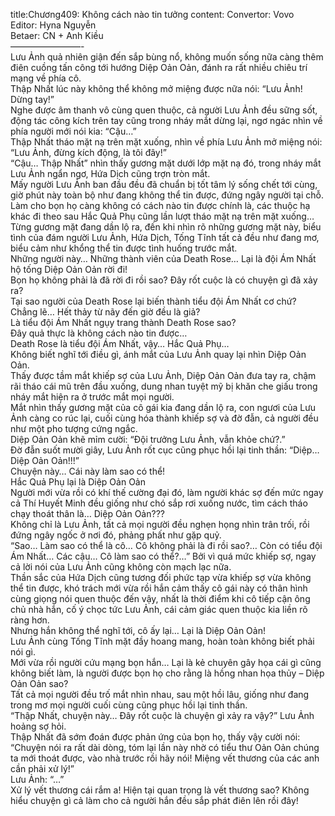 title:Chương409: Không cách nào tin tưởng
content:
Convertor: Vovo<br>Editor: Hyna Nguyễn<br>Betaer: CN + Anh Kiều<br>————————-<br>Lưu Ảnh quả nhiên giận đến sắp bùng nổ, không muốn sống nữa càng thêm điên cuồng tấn công tới hướng Diệp Oản Oản, đánh ra rất nhiều chiêu trí mạng về phía cô.<br>Thập Nhất lúc này không thể không mở miệng được nữa nói: “Lưu Ảnh! Dừng tay!”<br>Nghe được âm thanh vô cùng quen thuộc, cả người Lưu Ảnh đều sững sốt, động tác công kích trên tay cũng trong nháy mắt dừng lại, ngơ ngác nhìn về phía người mới nói kia: “Cậu…”<br>Thập Nhất tháo mặt nạ trên mặt xuống, nhìn về phía Lưu Ảnh mở miệng nói: “Lưu Ảnh, đừng kích động, là tôi đây!”<br>“Cậu… Thập Nhất” nhìn thấy gương mặt dưới lớp mặt nạ đó, trong nháy mắt Lưu Ảnh ngẩn ngơ, Hứa Dịch cũng trợn tròn mắt.<br>Mấy người Lưu Ảnh ban đầu đều đã chuẩn bị tốt tâm lý sống chết tới cùng, giờ phút này toàn bộ như đang không thể tin được, đứng ngây người tại chỗ.<br>Làm cho bọn họ càng không có cách nào tin được chính là, các thuộc hạ khác đi theo sau Hắc Quả Phụ cũng lần lượt tháo mặt nạ trên mặt xuống…<br>Từng gương mặt đang dần lộ ra, đến khi nhìn rõ những gương mặt này, biểu tình của đám người Lưu Ảnh, Hứa Dịch, Tống Tĩnh tất cả đều như đang mơ, biểu cảm như khổng thể tin được tình huống trước mắt.<br>Những người này… Những thành viên của Death Rose… Lại là đội Ám Nhất hộ tống Diệp Oản Oản rời đi!<br>Bọn họ không phải là đã rời đi rồi sao? Đây rốt cuộc là có chuyện gì đã xảy ra?<br>Tại sao người của Death Rose lại biến thành tiểu đội Ám Nhất cơ chứ?<br>Chẳng lẽ… Hết thảy từ nãy đến giờ đều là giả?<br>Là tiểu đội Ám Nhất ngụy trang thành Death Rose sao?<br>Đây quả thực là không cách nào tin được…<br>Death Rose là tiểu đội Ám Nhất, vậy… Hắc Quả Phụ…<br>Không biết nghĩ tới điều gì, ánh mắt của Lưu Ảnh quay lại nhìn Diệp Oản Oản.<br>Thấy được tầm mắt khiếp sợ của Lưu Ảnh, Diệp Oản Oản đưa tay ra, chậm rãi tháo cái mũ trên đầu xuống, dung nhan tuyệt mỹ bị khăn che giấu trong nháy mắt hiện ra ở trước mắt mọi người.<br>Mắt nhìn thấy gương mặt của cô gái kia đang dần lộ ra, con ngươi của Lưu Ảnh càng co rúc lại, cuối cùng hóa thành khiếp sợ và đờ đẫn, cả người đều như một pho tượng cứng ngắc.<br>Diệp Oản Oản khẽ mỉm cười: “Đội trưởng Lưu Ảnh, vẫn khỏe chứ?.”<br>Đờ đẫn suốt mười giây, Lưu Ảnh rốt cục cũng phục hồi lại tinh thần: “Diệp… Diệp Oản Oản!!!”<br>Chuyện này… Cái này làm sao có thể!<br>Hắc Quả Phụ lại là Diệp Oản Oản<br>Người mới vừa rồi có khí thế cường đại đó, làm người khác sợ đến mức ngay cả Thí Huyết Minh đều giống như chó sắp rơi xuống nước, tìm cách tháo chạy thoát thân là… Diệp Oản Oản???<br>Không chỉ là Lưu Ảnh, tất cả mọi người đều nghẹn họng nhìn trân trối, rồi đứng ngây ngốc ở nơi đó, phảng phất như gặp quỷ.<br>“Sao… Làm sao có thể là cô… Cô không phải là đi rồi sao?… Còn có tiểu đội Ám Nhất… Các cậu… Cô làm sao có thể?…” Bởi vì quá mức khiếp sợ, ngay cả lời nói của Lưu Ảnh cũng không còn mạch lạc nữa.<br>Thần sắc của Hứa Dịch cũng tương đối phức tạp vừa khiếp sợ vừa không thể tin được, khó trách mới vừa rồi hắn cảm thấy cô gái này có thân hình cùng giọng nói quen thuộc đến vậy, nhất là thời điểm khi cô tiếp cận ông chủ nhà hắn, cố ý chọc tức Lưu Ảnh, cái cảm giác quen thuộc kia liền rõ ràng hơn.<br>Nhưng hắn không thể nghĩ tới, cô ấy lại… Lại là Diệp Oản Oản!<br>Lưu Ảnh cùng Tống Tĩnh mặt đầy hoang mang, hoàn toàn không biết phải nói gì.<br>Mới vừa rồi người cứu mạng bọn hắn… Lại là kẻ chuyên gây họa cái gì cũng không biết làm, là người được bọn họ cho rằng là hồng nhan họa thủy – Diệp Oản Oản sao?<br>Tất cả mọi người đều trố mắt nhìn nhau, sau một hồi lâu, giống như đang trong mơ mọi người cuối cùng cũng phục hồi lại tinh thần.<br>“Thập Nhất, chuyện này… Đây rốt cuộc là chuyện gì xảy ra vậy?” Lưu Ảnh hoảng sợ hỏi.<br>Thập Nhất đã sớm đoán được phản ứng của bọn họ, thấy vậy cười nói: “Chuyện nói ra rất dài dòng, tóm lại lần này nhờ có tiểu thư Oản Oản chúng ta mới thoát được, vào nhà trước rồi hãy nói! Miệng vết thương của các anh cần phải xử lý!”<br>Lưu Ảnh: “…”<br>Xử lý vết thương cái rắm a! Hiện tại quan trọng là vết thương sao? Không hiểu chuyện gì cả làm cho cả người hắn đều sắp phát điên lên rồi đây!